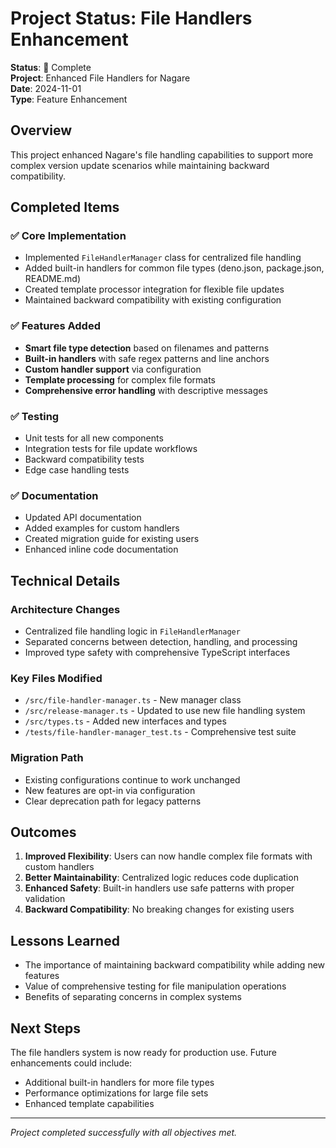 # Project Status: File Handlers Enhancement

**Status**: 🍃 Complete\
**Project**: Enhanced File Handlers for Nagare\
**Date**: 2024-11-01\
**Type**: Feature Enhancement

## Overview

This project enhanced Nagare's file handling capabilities to support more complex version update
scenarios while maintaining backward compatibility.

## Completed Items

### ✅ Core Implementation

- Implemented `FileHandlerManager` class for centralized file handling
- Added built-in handlers for common file types (deno.json, package.json, README.md)
- Created template processor integration for flexible file updates
- Maintained backward compatibility with existing configuration

### ✅ Features Added

- **Smart file type detection** based on filenames and patterns
- **Built-in handlers** with safe regex patterns and line anchors
- **Custom handler support** via configuration
- **Template processing** for complex file formats
- **Comprehensive error handling** with descriptive messages

### ✅ Testing

- Unit tests for all new components
- Integration tests for file update workflows
- Backward compatibility tests
- Edge case handling tests

### ✅ Documentation

- Updated API documentation
- Added examples for custom handlers
- Created migration guide for existing users
- Enhanced inline code documentation

## Technical Details

### Architecture Changes

- Centralized file handling logic in `FileHandlerManager`
- Separated concerns between detection, handling, and processing
- Improved type safety with comprehensive TypeScript interfaces

### Key Files Modified

- `/src/file-handler-manager.ts` - New manager class
- `/src/release-manager.ts` - Updated to use new file handling system
- `/src/types.ts` - Added new interfaces and types
- `/tests/file-handler-manager_test.ts` - Comprehensive test suite

### Migration Path

- Existing configurations continue to work unchanged
- New features are opt-in via configuration
- Clear deprecation path for legacy patterns

## Outcomes

1. **Improved Flexibility**: Users can now handle complex file formats with custom handlers
2. **Better Maintainability**: Centralized logic reduces code duplication
3. **Enhanced Safety**: Built-in handlers use safe patterns with proper validation
4. **Backward Compatibility**: No breaking changes for existing users

## Lessons Learned

- The importance of maintaining backward compatibility while adding new features
- Value of comprehensive testing for file manipulation operations
- Benefits of separating concerns in complex systems

## Next Steps

The file handlers system is now ready for production use. Future enhancements could include:

- Additional built-in handlers for more file types
- Performance optimizations for large file sets
- Enhanced template capabilities

---

_Project completed successfully with all objectives met._
